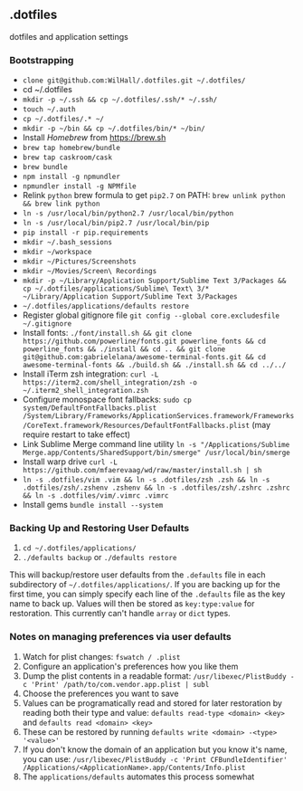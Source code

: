 ## .dotfiles
dotfiles and application settings

### Bootstrapping
 *  `clone git@github.com:WilHall/.dotfiles.git ~/.dotfiles/`
 *  cd ~/.dotfiles
 *  `mkdir -p ~/.ssh && cp ~/.dotfiles/.ssh/* ~/.ssh/`
 *  `touch ~/.auth`
 *  `cp ~/.dotfiles/.* ~/`
 *  `mkdir -p ~/bin && cp ~/.dotfiles/bin/* ~/bin/`
 *  Install *Homebrew* from https://brew.sh
 *  `brew tap homebrew/bundle`
 *  `brew tap caskroom/cask`
 *  `brew bundle`
 *  `npm install -g npmundler`
 *  `npmundler install -g NPMfile`
 *  Relink `python` brew formula to get `pip2.7` on PATH: `brew unlink python && brew link python`
 *  `ln -s /usr/local/bin/python2.7 /usr/local/bin/python`
 *  `ln -s /usr/local/bin/pip2.7 /usr/local/bin/pip`
 *  `pip install -r pip.requirements`
 *  `mkdir ~/.bash_sessions`
 *  `mkdir ~/workspace`
 *  `mkdir ~/Pictures/Screenshots`
 *  `mkdir ~/Movies/Screen\ Recordings`
 *  `mkdir -p ~/Library/Application Support/Sublime Text 3/Packages && cp ~/.dotfiles/applications/Sublime\ Text\ 3/* ~/Library/Application Support/Sublime Text 3/Packages`
 *  `~/.dotfiles/applications/defaults restore`
 *  Register global gitignore file `git config --global core.excludesfile ~/.gitignore`
 *  Install fonts: `./font/install.sh && git clone https://github.com/powerline/fonts.git powerline_fonts && cd powerline_fonts && ./install && cd .. && git clone git@github.com:gabrielelana/awesome-terminal-fonts.git && cd awesome-terminal-fonts && ./build.sh && ./install.sh && cd ../../`
 *  Install iTerm zsh integration: `curl -L https://iterm2.com/shell_integration/zsh -o ~/.iterm2_shell_integration.zsh`
 *  Configure monospace font fallbacks: `sudo cp system/DefaultFontFallbacks.plist /System/Library/Frameworks/ApplicationServices.framework/Frameworks/CoreText.framework/Resources/DefaultFontFallbacks.plist` (may require restart to take effect)
 *  Link Sublime Merge command line utility `ln -s "/Applications/Sublime Merge.app/Contents/SharedSupport/bin/smerge" /usr/local/bin/smerge`
 *  Install warp drive `curl -L https://github.com/mfaerevaag/wd/raw/master/install.sh | sh`
 *  `ln -s .dotfiles/vim .vim && ln -s .dotfiles/zsh .zsh && ln -s .dotfiles/zsh/.zshenv .zshenv && ln -s .dotfiles/zsh/.zshrc .zshrc && ln -s .dotfiles/vim/.vimrc .vimrc`
 * Install gems `bundle install --system`

### Backing Up and Restoring User Defaults
1. `cd ~/.dotfiles/applications/`
2. `./defaults backup` or `./defaults restore`

This will backup/restore user defaults from the `.defaults` file in each subdirectory of `~/.dotfiles/applications/`. If you are backing up for the first time, you can simply specify each line of the `.defaults` file as the key name to back up. Values will then be stored as `key:type:value` for restoration. This currently can't handle `array` or `dict` types.

### Notes on managing preferences via user defaults
1. Watch for plist changes: `fswatch / .plist`
2. Configure an application's preferences how you like them
3. Dump the plist contents in a readable format: `/usr/libexec/PlistBuddy -c 'Print' /path/to/com.vendor.app.plist | subl`
4. Choose the preferences you want to save
5. Values can be programatically read and stored for later restoration by reading both their type and value: `defaults read-type <domain> <key>` and `defaults read <domain> <key>`
6. These can be restored by running `defaults write <domain> -<type> '<value>'`
7. If you don't know the domain of an application but you know it's name, you can use: `/usr/libexec/PlistBuddy -c 'Print CFBundleIdentifier' /Applications/<ApplicationName>.app/Contents/Info.plist`
8. The `applications/defaults` automates this process somewhat
